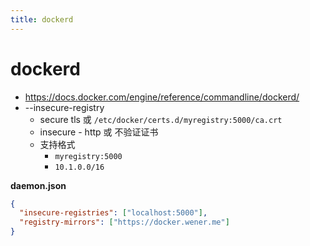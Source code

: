 ```yaml
---
title: dockerd
---
```


# dockerd

- https://docs.docker.com/engine/reference/commandline/dockerd/
- --insecure-registry
  - secure tls 或 `/etc/docker/certs.d/myregistry:5000/ca.crt`
  - insecure - http 或 不验证证书
  - 支持格式
    - `myregistry:5000`
    - `10.1.0.0/16`

**daemon.json**

```json
{
  "insecure-registries": ["localhost:5000"],
  "registry-mirrors": ["https://docker.wener.me"]
}
```
